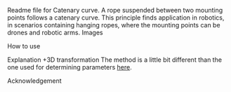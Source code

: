 Readme file for Catenary curve.
A rope suspended between two mounting points follows a catenary curve. This principle finds application in robotics, in scenarios containing hanging ropes, where the mounting points can be drones and robotic arms.
Images

How to use

Explanation +3D transformation
The method is a little bit different than the one used for determining parameters [here](https://en.wikipedia.org/wiki/Catenary#Determining_parameters).

Acknowledgement
